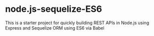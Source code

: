 # node.js-sequelize-ES6
This is a starter project for quickly building REST APIs in Node.js using Express and Sequelize ORM using ES6 via Babel
